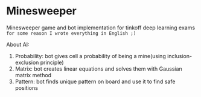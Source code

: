 # Minesweeper
Minesweeper game and bot implementation for tinkoff deep learning exams `for some reason I wrote everything in English ;) `

About AI:

1. Probability: bot gives cell a probability of being a mine(using inclusion-exclusion principle)
2. Matrix: bot creates linear equations and solves them with Gaussian matrix method
3. Pattern: bot finds unique pattern on board and use it to find safe positions
